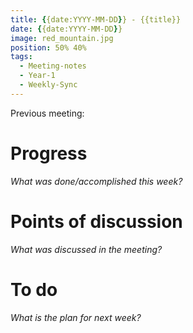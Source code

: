 ```yaml
---
title: {{date:YYYY-MM-DD}} - {{title}}
date: {{date:YYYY-MM-DD}}
image: red_mountain.jpg
position: 50% 40%
tags:
  - Meeting-notes
  - Year-1
  - Weekly-Sync
---
```


Previous meeting:
# Progress

_What was done/accomplished this week?_


# Points of discussion

_What was discussed in the meeting?_


# To do

_What is the plan for next week?_
